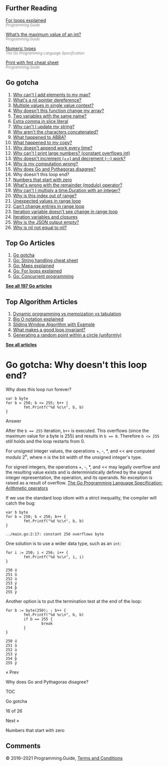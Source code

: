 ## Further Reading

[For loops explained](for-loop.html)  
<span style="color: grey; font-style: italic; font-size: smaller">Programming.Guide</span>

[What’s the maximum value of an int?](max-min-int-uint.html)  
<span style="color: grey; font-style: italic; font-size: smaller">Programming.Guide</span>

[Numeric types](https://golang.org/ref/spec#Numeric_types)  
<span style="color: grey; font-style: italic; font-size: smaller">The Go Programming Language Specification</span>

[Print with fmt cheat sheet](fmt-printf-reference-cheat-sheet.html)  
<span style="color: grey; font-style: italic; font-size: smaller">Programming.Guide</span>

## Go gotcha

1.  [Why can't I add elements to my map?](gotcha-assignment-entry-nil-map.html)
2.  [What's a nil pointer dereference?](gotcha-nil-pointer-dereference.html)
3.  [Multiple values in single value context?](gotcha-multiple-value-sinlge-value-context.html)
4.  [Why doesn't this function change my array?](gotcha-function-doesnt-change-array.html)
5.  [Two variables with the same name?](gotcha-shadowing-variables.html)
6.  [Extra comma in slice literal](gotcha-missing-comma-slice-array-map-literal.html)
7.  [Why can't I update my string?](gotcha-strings-are-immutable.html)
8.  [Why aren't the characters concatenated?](gotcha-concatenate-rune-string.html)
9.  [What happened to ABBA?](gotcha-trim-string.html)
10. [What happened to my copy?](gotcha-copy-missing.html)
11. [Why doesn't append work every time?](gotcha-append.html)
12. [Why can't I print large numbers? (constant overflows int)](gotcha-constant-overflows-int.html)
13. [Why doesn't increment (++) and decrement (--) work?](gotcha-increment-decrement-statement.html)
14. [Why is my computation wrong?](gotcha-operator-precedence.html)
15. [Why does Go and Pythagoras disagree?](gotcha-bitwise-operators.html)
16. Why doesn't this loop end?
17. [Numbers that start with zero](gotcha-octal-decimal-hexadecimal-literal.html)
18. [What's wrong with the remainder (modulo) operator?](gotcha-remainder-modulo-operator.html)
19. [Why can't I multiply a time.Duration with an integer?](gotcha-multiply-duration-integer.html)
20. [Why is this index out of range?](gotcha-index-out-of-range.html)
21. [Unexpected values in range loop](gotcha-unexpected-values-range.html)
22. [Can't change entries in range loop](gotcha-change-value-range.html)
23. [Iteration variable doesn't see change in range loop](gotcha-range-copy-array.html)
24. [Iteration variables and closures](gotcha-data-race-closure.html)
25. [Why is the JSON output empty?](gotcha-json-marshal-empty.html)
26. [Why is nil not equal to nil?](gotcha-why-nil-error-not-equal-nil.html)

## Top Go Articles

1.  [Go gotcha](go-gotcha.html)
2.  [Go: String handling cheat sheet](string-functions-reference-cheat-sheet.html)
3.  [Go: Maps explained](maps-explained.html)
4.  [Go: For loops explained](for-loop.html)
5.  [Go: Concurrent programming](go-concurrency-tutorial.html)

[**See all 197 Go articles**](index.html)

## Top Algorithm Articles

1.  [Dynamic programming vs memoization vs tabulation](../dynamic-programming-vs-memoization-vs-tabulation.html)
2.  [Big O notation explained](../big-o-notation-explained.html)
3.  [Sliding Window Algorithm with Example](../sliding-window-example.html)
4.  [What makes a good loop invariant?](../what-makes-a-good-loop-invariant.html)
5.  [Generating a random point within a circle (uniformly)](../random-point-within-circle.html)

[**See all articles**](../index.html)

# Go gotcha: Why doesn't this loop end?

Why does this loop run forever?

    var b byte
    for b = 250; b <= 255; b++ {
            fmt.Printf("%d %c\n", b, b)
    }

Answer

After the `b == 255` iteration, `b++` is executed. This overflows (since the maximum value for a byte is 255) and results in `b == 0`. Therefore `b <= 255` still holds and the loop restarts from 0.

For unsigned integer values, the operations +, -, \*, and &lt;&lt; are computed modulo 2<sup>n</sup>, where n is the bit width of the unsigned integer's type.

For signed integers, the operations +, -, \*, and &lt;&lt; may legally overflow and the resulting value exists and is deterministically defined by the signed integer representation, the operation, and its operands. No exception is raised as a result of overflow. <a href="https://golang.org/ref/spec#Arithmetic_operators" class="quote-source">The Go Programming Language Specification: Arithmetic operators</a>

If we use the standard loop idiom with a strict inequality, the compiler will catch the bug:

    var b byte
    for b = 250; b < 256; b++ {
            fmt.Printf("%d %c\n", b, b)
    }

    ../main.go:2:17: constant 256 overflows byte

One solution is to use a wider data type, such as an `int`:

    for i := 250; i < 256; i++ {
            fmt.Printf("%d %c\n", i, i)
    }

    250 ú
    251 û
    252 ü
    253 ý
    254 þ
    255 ÿ

Another option is to put the termination test at the end of the loop:

    for b := byte(250); ; b++ {
            fmt.Printf("%d %c\n", b, b)
            if b == 255 {
                    break
            }
    }

    250 ú
    251 û
    252 ü
    253 ý
    254 þ
    255 ÿ

<a href="gotcha-bitwise-operators.html" class="prev"></a>

« Prev

Why does Go and Pythagoras disagree?

[](go-gotcha.html#toc)

TOC

Go gotcha

16 of 26

<a href="gotcha-octal-decimal-hexadecimal-literal.html" class="next"></a>

Next »

Numbers that start with zero

## Comments



© 2016–2021 Programming.Guide, [Terms and Conditions](../terms-and-conditions.html)
